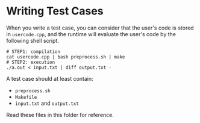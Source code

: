 # Writing Test Cases

When you write a test case, you can consider that the user's code is stored in `usercode.cpp`, and the runtime will evaluate the user's code by the following shell script.

```shell
# STEP1: compilation
cat usercode.cpp | bash preprocess.sh | make
# STEP2: execution
./a.out < input.txt | diff output.txt -
```

A test case should at least contain:
* `preprocess.sh`
* `Makefile`
* `input.txt` and `output.txt`

Read these files in this folder for reference.